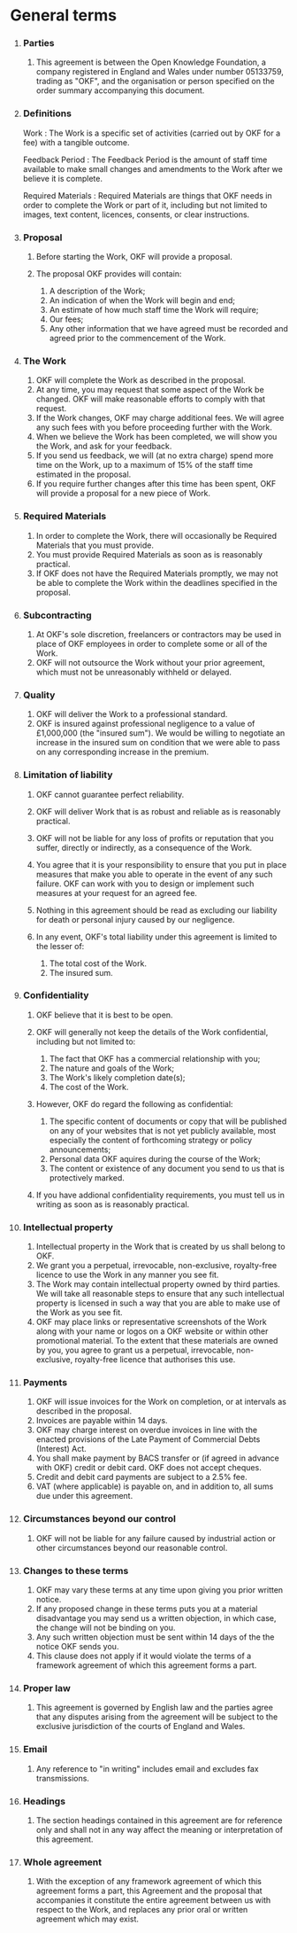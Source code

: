 # General terms

1. ### Parties

    1.  This agreement is between the Open Knowledge Foundation, a company
        registered in England and Wales under number 05133759, trading as
        "OKF", and the organisation or person specified on the order
        summary accompanying this document.

2. ### Definitions

    Work
    :   The Work is a specific set of activities (carried out by OKF for
        a fee) with a tangible outcome.

    Feedback Period
    :   The Feedback Period is the amount of staff time available to make
        small changes and amendments to the Work after we believe it is
        complete.

    Required Materials
    :   Required Materials are things that OKF needs in order to
        complete the Work or part of it, including but not limited
        to images, text content, licences, consents, or clear
        instructions.

3. ### Proposal

    1.  Before starting the Work, OKF will provide a proposal.
    2.  The proposal OKF provides will contain:

        1.  A description of the Work;
        2.  An indication of when the Work will begin and end;
        3.  An estimate of how much staff time the Work will require;
        4.  Our fees;
        5.  Any other information that we have agreed must be recorded
            and agreed prior to the commencement of the Work.

4. ### The Work

    1.  OKF will complete the Work as described in the proposal.
    3.  At any time, you may request that some aspect of the Work
        be changed. OKF will make reasonable efforts to comply
        with that request.
    3.  If the Work changes, OKF may charge additional fees. We will
        agree any such fees with you before proceeding further with
        the Work.
    4.  When we believe the Work has been completed, we will show you
        the Work, and ask for your feedback.
    5.  If you send us feedback, we will (at no extra charge) spend
        more time on the Work, up to a maximum of 15% of the staff
        time estimated in the proposal.
    6.  If you require further changes after this time has been spent,
        OKF will provide a proposal for a new piece of Work.

5. ### Required Materials

    1.  In order to complete the Work, there will occasionally be
        Required Materials that you must provide.
    2.  You must provide Required Materials as soon as is reasonably
        practical.
    3.  If OKF does not have the Required Materials promptly, we may
        not be able to complete the Work within the deadlines specified
        in the proposal.

6. ### Subcontracting

    1.  At OKF's sole discretion, freelancers or contractors may be used
        in place of OKF employees in order to complete some or all of the Work.
    2.  OKF will not outsource the Work without your prior agreement, which
        must not be unreasonably withheld or delayed.

7. ### Quality

    1.  OKF will deliver the Work to a professional standard.
    2.  OKF is insured against professional negligence to a value of
        £1,000,000 (the "insured sum"). We would be willing to negotiate an
        increase in the insured sum on condition that we were able to pass
        on any corresponding increase in the premium.

8. ### Limitation of liability

    1.  OKF cannot guarantee perfect reliability.
    2.  OKF will deliver Work that is as robust and reliable as is
        reasonably practical.
    4.  OKF will not be liable for any loss of profits or reputation
        that you suffer, directly or indirectly, as a consequence of the Work.
    5.  You agree that it is your responsibility to ensure that you put
        in place measures that make you able to operate in the event of
        any such failure. OKF can work with you to design or implement
        such measures at your request for an agreed fee.
    6.  Nothing in this agreement should be read as excluding our
        liability for death or personal injury caused by our negligence.
    7.  In any event, OKF's total liability under this agreement is
        limited to the lesser of:

        1. The total cost of the Work.
        2. The insured sum.

9. ### Confidentiality

    1.  OKF believe that it is best to be open.
    2.  OKF will generally not keep the details of the Work
        confidential, including but not limited to:

        1.  The fact that OKF has a commercial relationship with you;
        2.  The nature and goals of the Work;
        3.  The Work's likely completion date(s);
        4.  The cost of the Work.

    3.  However, OKF do regard the following as confidential:

        1.  The specific content of documents or copy that will be
            published on any of your websites that is not yet publicly
            available, most especially the content of forthcoming
            strategy or policy announcements;
        2.  Personal data OKF aquires during the course of the Work;
        3.  The content or existence of any document you send to us that
            is protectively marked.

    4.  If you have addional confidentiality requirements, you must tell
        us in writing as soon as is reasonably practical.

10. ### Intellectual property

    1.  Intellectual property in the Work that is created by us shall belong to OKF.
    2.  We grant you a perpetual, irrevocable, non-exclusive, royalty-free licence
        to use the Work in any manner you see fit.
    3.  The Work may contain intellectual property owned by third parties. We will
        take all reasonable steps to ensure that any such intellectual property is
        licensed in such a way that you are able to make use of the Work as you see fit.
    4.  OKF may place links or representative screenshots of the Work
        along with your name or logos on a OKF website or within
        other promotional material. To the extent that these materials are owned by
        you, you agree to grant us a perpetual, irrevocable, non-exclusive,
        royalty-free licence that authorises this use.

11. ### Payments

    1.  OKF will issue invoices for the Work on completion, or at intervals
        as described in the proposal.
    2.  Invoices are payable within 14 days.
    3.  OKF may charge interest on overdue invoices in line with the
        enacted provisions of the Late Payment of Commercial Debts (Interest) Act.
    4.  You shall make payment by BACS transfer or (if agreed in advance with OKF)
        credit or debit card. OKF does not accept cheques.
    5.  Credit and debit card payments are subject to a 2.5% fee.
    6.  VAT (where applicable) is payable on, and in addition to, all sums due under this agreement.

12. ### Circumstances beyond our control

    1.  OKF will not be liable for any failure caused by industrial
        action or other circumstances beyond our reasonable control.

13. ### Changes to these terms

    1.  OKF may vary these terms at any time upon giving you prior
        written notice.
    2.  If any proposed change in these terms puts you at a material
        disadvantage you may send us a written objection, in which case,
        the change will not be binding on you.
    3.  Any such written objection must be sent within 14 days of the
        the notice OKF sends you.
    4.  This clause does not apply if it would violate the terms of a
        framework agreement of which this agreement forms a part.

14. ### Proper law

    1.  This agreement is governed by English law and the parties agree
        that any disputes arising from the agreement will be subject to
        the exclusive jurisdiction of the courts of England and Wales.

15. ### Email

    1.  Any reference to "in writing" includes email and excludes fax
        transmissions.

16. ### Headings

    1.  The section headings contained in this agreement are for
        reference only and shall not in any way affect the meaning or
        interpretation of this agreement.

17. ### Whole agreement

    1.  With the exception of any framework agreement of which this agreement forms a part,
        this Agreement and the proposal that accompanies it constitute the entire
        agreement between us with respect to the Work, and replaces any prior oral or
        written agreement which may exist.


